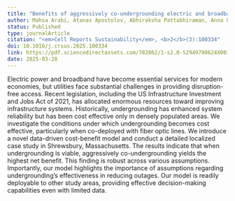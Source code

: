 ```yaml
---
title: "Benefits of aggressively co-undergrounding electric and broadband lines outweigh costs"
author: Mahsa Arabi, Atanas Apostolov, Abhiraksha Pattabhiraman, Anna Goldstein, Michael Bloomberg, Jay Taneja, Erin Baker, Jimi Oke
status: Published
type: journalArticle
citation: "<em>Cell Reports Sustainability</em>, <b>2</b>(3):100334"
doi: 10.1016/j.crsus.2025.100334
link: https://pdf.sciencedirectassets.com/782862/1-s2.0-S2949790624X00166/1-s2.0-S2949790625000308/main.pdf?X-Amz-Security-Token=IQoJb3JpZ2luX2VjEKz%2F%2F%2F%2F%2F%2F%2F%2F%2F%2FwEaCXVzLWVhc3QtMSJHMEUCIQCprBSvbsPUeJdx%2BYVSTRnqNX7hvfEvRJ93UtXTrqpetgIgXpbxNFK%2BRSAa1FU14EvH02wi1eWh2OMv0BBmlUuyAQ0qswUIZBAFGgwwNTkwMDM1NDY4NjUiDGVImSCaGc%2BUbgyWWCqQBf0cWUhcn298NqES7UvZc723Txx6fKDeHrNmm%2FmAGpFXa0heCCt%2BSRs6UIryuxM33ij%2B0gmJokaCZIK1z87RYET31knDrinmL8Ekoj%2FKXeBCWaah1ikyi7zrPul905oqZutyj0XgP2v3vunJLtYOFDi1ibYuwS4acmU3Dr1cHR%2FO4ec99ILUzFggr54FCKwp7RtRN84lvaYl0fsMMx0yr9VvkvaQZly6u5rkPZBcyRAtBavWR%2FQydtG2dC7mzyxfE17NOxRJzDY1fMVK0pDjYq8oX3tFx3vy4NGNzRq2%2B0PgwaYn7IsxcutcaeK9etjlAFlQVtjOovnTYwykmQe6%2BSXqFHMQgc2pRQosL6RsJEdAbxRU3JG%2FSRCUuKr%2B7cNjLLqTTzg%2FnGM0AqTP9lGyLJ%2BjlFCRmIQSVh8YKJQFI0pzx8UnLpVGFHv%2F0OP%2Fy85TbUfpO%2FmTs7TQeBG5mnD9Vo%2FXGMEze%2B4%2FGg3jY%2BzqxAxa1VHL%2FhZp1vBbGSeydgYqv0JQcIhu8p6QYpZzJJMiCwCuAlww9zr8uBPLmrmmvftnEelYLwJjlxXHZxReoh5Eq%2BjbCvSx8nw63DBoM5U5d4ZLRSIYLGsKz8f786vOCI6NYk3M0EGhkbCuYfcjn8sZ0oiHBPToehCKns1uLRBc54A7o4NkuiOyTRIVRBjqzqCTqixog5pL%2FMXEHz7aSbCdeBcUhfhJ8XMRVAlgGg5fy7CAEIePKJorTyzRPPaJdPcPqeHC9Kxm4s3SNKqapYRtHlejgJ3FDBkcafEpgekBoYCSdKRxMnT7oynwyak5K9XIR1nrZSO%2FObRfFOoefK4cYrqtUYyIC%2B%2BqBBzsMHPMS6UAVuDdtfQKqV1bfOch1XrPMPqf78cGOrEBfPpNTdrvT0VHoyvItA2HAiSKcqk8SiRUuyoaxcSYZ9WsAstLG13IGjVgp8vJ696QvRAF1YDrVDU6DZ2GZ3HsAWUJ7yfryPmpY6NN4O4XYj6JtdB%2F3ysA0Je88Nae62m2mQsy0vQIdmpoYzsZh02m%2Bnn6aXLMhxG3cVB5K67NyLrcoAqeTI9v9PHWy8nEkHhHoHorbsvRW0EtStvYAkN7efDAS8GGSQPbdshUMmJWAukX&X-Amz-Algorithm=AWS4-HMAC-SHA256&X-Amz-Date=20251024T203815Z&X-Amz-SignedHeaders=host&X-Amz-Expires=300&X-Amz-Credential=ASIAQ3PHCVTYTV2TTYDW%2F20251024%2Fus-east-1%2Fs3%2Faws4_request&X-Amz-Signature=aedc4cbf1bd1426b7b95f46ba79c63a54357f8da9accdc0eba4f8ad2db696d14&hash=a837bc5bf06d14581533e097cab5c845a79069ee2f11cdd4b2d5a7f4ae09d4f9&host=68042c943591013ac2b2430a89b270f6af2c76d8dfd086a07176afe7c76c2c61&pii=S2949790625000308&tid=spdf-1d8984cb-1ada-4db8-86bf-8d5b8d5cb364&sid=96807c265d2c914d9578f72554061d5ed086gxrqa&type=client&tsoh=d3d3LnNjaWVuY2VkaXJlY3QuY29t&rh=d3d3LnNjaWVuY2VkaXJlY3QuY29t&ua=1b135d5956025a5406&rr=993c46d79eed8d15&cc=us
date: 2025-03-28
---
```



Electric power and broadband have become essential services for modern economies, but utilities face substantial challenges in providing disruption-free access. Recent legislation, including the US Infrastructure Investment and Jobs Act of 2021, has allocated enormous resources toward improving infrastructure systems. Historically, undergrounding has enhanced system reliability but has been cost effective only in densely populated areas. We investigate the conditions under which undergrounding becomes cost effective, particularly when co-deployed with fiber optic lines. We introduce a novel data-driven cost-benefit model and conduct a detailed localized case study in Shrewsbury, Massachusetts. The results indicate that when undergrounding is viable, aggressively co-undergrounding yields the highest net benefit. This finding is robust across various assumptions. Importantly, our model highlights the importance of assumptions regarding undergrounding’s effectiveness in reducing outages. Our model is readily deployable to other study areas, providing effective decision-making capabilities even with limited data.
